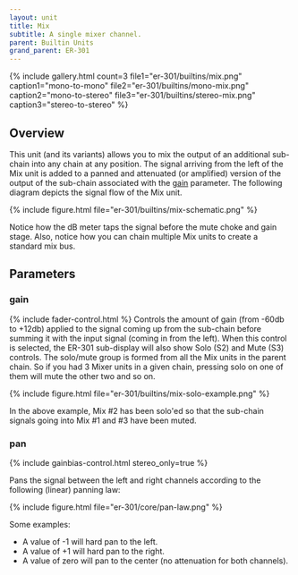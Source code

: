 ```yaml
---
layout: unit
title: Mix
subtitle: A single mixer channel.
parent: Builtin Units
grand_parent: ER-301
---
```


{% include gallery.html
count=3
file1="er-301/builtins/mix.png"
caption1="mono-to-mono"
file2="er-301/builtins/mono-mix.png"
caption2="mono-to-stereo"
file3="er-301/builtins/stereo-mix.png"
caption3="stereo-to-stereo"
%}

## Overview
This unit (and its variants) allows you to mix the output of an additional sub-chain into any chain at any position. The signal arriving from the left of the Mix unit is added to a panned and attenuated (or amplified) version of the output of the sub-chain associated with the [gain](#gain) parameter. The following diagram depicts the signal flow of the Mix unit. 

{% include figure.html 
file="er-301/builtins/mix-schematic.png"
%}


Notice how the dB meter taps the signal before the mute choke and gain stage. Also, notice how you can chain multiple Mix units to create a standard mix bus.


## Parameters

### gain
{% include fader-control.html %}
Controls the amount of gain (from -60db to +12db) applied to the signal coming up from the sub-chain before summing it with the input signal (coming in from the left).  When this control is selected, the ER-301 sub-display will also show Solo (S2) and Mute (S3) controls.  The solo/mute group is formed from all the Mix units in the parent chain.  So if you had 3 Mixer units in a given chain, pressing solo on one of them will mute the other two and so on.

{% include figure.html
file="er-301/builtins/mix-solo-example.png"
%}

In the above example, Mix #2 has been solo'ed so that the sub-chain signals going into Mix #1 and #3 have been muted.

### pan
{% include gainbias-control.html stereo_only=true %}

Pans the signal between the left and right channels according to the following (linear) panning law:

{% include figure.html 
file="er-301/core/pan-law.png"
%}

Some examples:
* A value of -1 will hard pan to the left.
* A value of +1 will hard pan to the right.
* A value of zero will pan to the center (no attenuation for both channels).